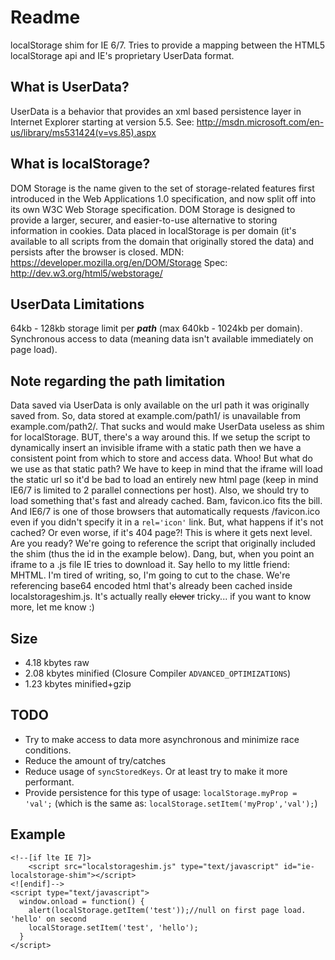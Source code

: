 Readme
=========

localStorage shim for IE 6/7. Tries to provide a mapping between the HTML5 localStorage api and IE's proprietary UserData format.

What is UserData?
-----------------
UserData is a behavior that provides an xml based persistence layer in Internet Explorer starting at version 5.5. See: http://msdn.microsoft.com/en-us/library/ms531424(v=vs.85).aspx

What is localStorage?
---------------------
DOM Storage is the name given to the set of storage-related features first introduced in the Web Applications 1.0 specification, and now split off into its own W3C Web Storage specification. DOM Storage is designed to provide a larger, securer, and easier-to-use alternative to storing information in cookies. Data placed in localStorage is per domain (it's available to all scripts from the domain that originally stored the data) and persists after the browser is closed.
MDN: https://developer.mozilla.org/en/DOM/Storage
Spec: http://dev.w3.org/html5/webstorage/

UserData Limitations
--------------------
64kb - 128kb storage limit per ***path*** (max 640kb - 1024kb per domain).
Synchronous access to data (meaning data isn't available immediately on page load).

Note regarding the path limitation
------------------------
Data saved via UserData is only available on the url path it was originally saved from. So, data stored at example.com/path1/ is unavailable from example.com/path2/. That sucks and would make UserData useless as shim for localStorage. BUT, there's a way around this. If we setup the script to dynamically insert an invisible iframe with a static path then we have a consistent point from which to store and access data. Whoo! But what do we use as that static path? We have to keep in mind that the iframe will load the static url so it'd be bad to load an entirely new html page (keep in mind IE6/7 is limited to 2 parallel connections per host). Also, we should try to load something that's fast and already cached. Bam, favicon.ico fits the bill. And IE6/7 is one of those browsers that automatically requests /favicon.ico even if you didn't specify it in a `rel='icon'` link. But, what happens if it's not cached? Or even worse, if it's 404 page?! This is where it gets next level. Are you ready? We're going to reference the script that originally included the shim (thus the id in the example below). Dang, but, when you point an iframe to a .js file IE tries to download it. Say hello to my little friend: MHTML. I'm tired of writing, so, I'm going to cut to the chase. We're referencing base64 encoded html that's already been cached inside localstorageshim.js. It's actually really ~~clever~~ tricky... if you want to know more, let me know :)

Size
----
  - 4.18 kbytes raw
  - 2.08 kbytes minified (Closure Compiler `ADVANCED_OPTIMIZATIONS`)
  - 1.23 kbytes minified+gzip

TODO
----
* Try to make access to data more asynchronous and minimize race conditions.
* Reduce the amount of try/catches
* Reduce usage of `syncStoredKeys`. Or at least try to make it more performant.
* Provide persistence for this type of usage: `localStorage.myProp = 'val';` (which is the same as: `localStorage.setItem('myProp','val');`)

Example
-------
    <!--[if lte IE 7]>
        <script src="localstorageshim.js" type="text/javascript" id="ie-localstorage-shim"></script>
    <![endif]-->
    <script type="text/javascript">
      window.onload = function() {
        alert(localStorage.getItem('test'));//null on first page load. 'hello' on second
        localStorage.setItem('test', 'hello');
      }
    </script>
